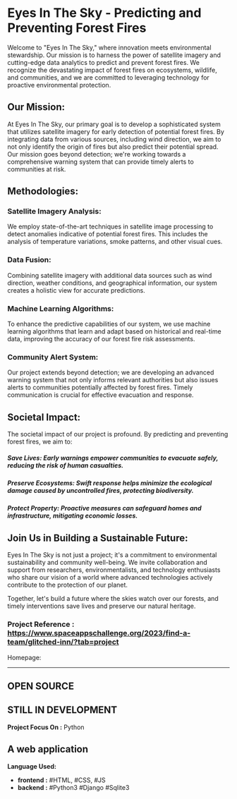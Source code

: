 # Eyes In The Sky - Predicting and Preventing Forest Fires
Welcome to "Eyes In The Sky," where innovation meets environmental stewardship. Our mission is to harness the power of satellite imagery and cutting-edge data analytics to predict and prevent forest fires. We recognize the devastating impact of forest fires on ecosystems, wildlife, and communities, and we are committed to leveraging technology for proactive environmental protection.

## Our Mission:
At Eyes In The Sky, our primary goal is to develop a sophisticated system that utilizes satellite imagery for early detection of potential forest fires. By integrating data from various sources, including wind direction, we aim to not only identify the origin of fires but also predict their potential spread. Our mission goes beyond detection; we're working towards a comprehensive warning system that can provide timely alerts to communities at risk.

## Methodologies:

### Satellite Imagery Analysis:
We employ state-of-the-art techniques in satellite image processing to detect anomalies indicative of potential forest fires. This includes the analysis of temperature variations, smoke patterns, and other visual cues.

### Data Fusion:
Combining satellite imagery with additional data sources such as wind direction, weather conditions, and geographical information, our system creates a holistic view for accurate predictions.

### Machine Learning Algorithms:
To enhance the predictive capabilities of our system, we use machine learning algorithms that learn and adapt based on historical and real-time data, improving the accuracy of our forest fire risk assessments.

### Community Alert System:
Our project extends beyond detection; we are developing an advanced warning system that not only informs relevant authorities but also issues alerts to communities potentially affected by forest fires. Timely communication is crucial for effective evacuation and response.

## Societal Impact:
The societal impact of our project is profound. By predicting and preventing forest fires, we aim to:

<h5> Save Lives: Early warnings empower communities to evacuate safely, reducing the risk of human casualties.</h5>
<h5> Preserve Ecosystems: Swift response helps minimize the ecological damage caused by uncontrolled fires, protecting biodiversity.</h5>
<h5> Protect Property: Proactive measures can safeguard homes and infrastructure, mitigating economic losses.</h5>

## Join Us in Building a Sustainable Future:
Eyes In The Sky is not just a project; it's a commitment to environmental sustainability and community well-being. We invite collaboration and support from researchers, environmentalists, and technology enthusiasts who share our vision of a world where advanced technologies actively contribute to the protection of our planet.

Together, let's build a future where the skies watch over our forests, and timely interventions save lives and preserve our natural heritage.

### Project Reference : https://www.spaceappschallenge.org/2023/find-a-team/glitched-inn/?tab=project


Homepage:<br>

-----------------------------------------------
OPEN SOURCE
-----------------------------------------------
STILL IN DEVELOPMENT
-----------------------------------------------
__Project Focus On :__ Python<br>
## A web application

__Language Used:__
 + __frontend :__ #HTML, #CSS, #JS
 + __backend :__ #Python3 #Django #Sqlite3
